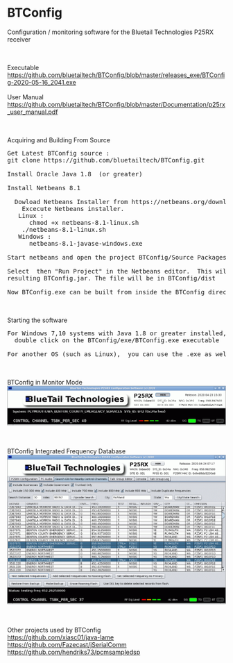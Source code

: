# BTConfig
Configuration / monitoring software for the Bluetail Technologies P25RX receiver

<BR><BR>Executable
https://github.com/bluetailtech/BTConfig/blob/master/releases_exe/BTConfig-2020-05-16_2041.exe
<BR><BR>User Manual
https://github.com/bluetailtech/BTConfig/blob/master/Documentation/p25rx_user_manual.pdf

<BR><BR>Acquiring and Building From Source
<PRE>
Get Latest BTConfig source :
git clone https://github.com/bluetailtech/BTConfig.git

Install Oracle Java 1.8  (or greater)

Install Netbeans 8.1
  
  Dowload Netbeans Installer from https://netbeans.org/downloads/old/8.1/
    Excecute Netbeans installer.
   Linux :
      chmod +x netbeans-8.1-linux.sh
    ./netbeans-8.1-linux.sh
   Windows :
      netbeans-8.1-javase-windows.exe

Start netbeans and open the project BTConfig/Source Packages/btconfig/BTFrame.java

Select <Run> then "Run Project" in the Netbeans editor.  This will build and execute the 
resulting BTConfig.jar. The file will be in BTConfig/dist

Now BTConfig.exe can be built from inside the BTConfig directory with 'sh build.sh' or 'ant exe'
</PRE>
<BR><BR>
Starting the software
<PRE>
For Windows 7,10 systems with Java 1.8 or greater installed,  
  double click on the BTConfig/exe/BTConfig.exe executable
  
For another OS (such as Linux),  you can use the .exe as well.  Start with 'java -jar BTConfig.exe'
</PRE>
  
  
<BR><BR>BTConfig in Monitor Mode  
<img src="https://raw.githubusercontent.com/bluetailtech/BTConfig/master/images/ss1.png">

<BR><BR>BTConfig Integrated Frequency Database
<img src="https://raw.githubusercontent.com/bluetailtech/BTConfig/master/images/ss4.png">
  
 <BR><BR>
Other projects used by BTConfig
<BR>
https://github.com/xiasc01/java-lame
<BR>
https://github.com/Fazecast/jSerialComm
<BR>
https://github.com/hendriks73/pcmsampledsp

